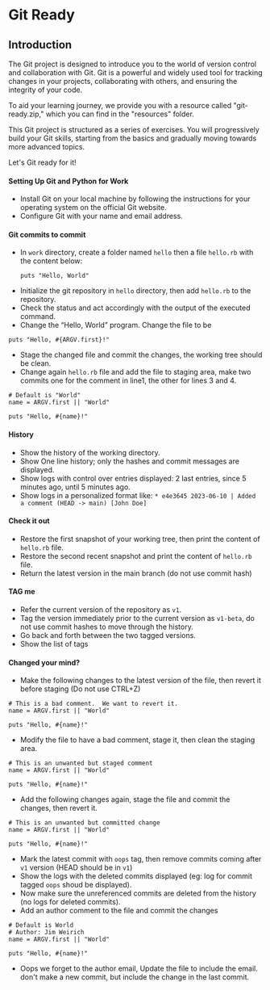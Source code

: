 # Git Ready
## Introduction
The Git project is designed to introduce you to the world of version control and collaboration with Git. 
Git is a powerful and widely used tool for tracking changes in your projects, collaborating with others, 
and ensuring the integrity of your code.

To aid your learning journey, we provide you with a resource called "git-ready.zip," which you can find in the "resources" folder.

This Git project is structured as a series of exercises. You will progressively build your Git skills,
starting from the basics and gradually moving towards more advanced topics.

Let's Git ready for it! 

#### Setting Up Git and Python for Work
- Install Git on your local machine by following the instructions for your operating system on the official Git website.
- Configure Git with your name and email address.

#### Git commits to commit
- In `work` directory, create a folder named `hello` then a file `hello.rb` with the content below:
  ```
  puts "Hello, World"
  ```
- Initialize the git repository in `hello` directory, then add `hello.rb` to the repository.
- Check the status and act accordingly with the output of the executed command.
- Change the “Hello, World” program. Change the file to be
```
puts "Hello, #{ARGV.first}!"
```
- Stage the changed file and commit the changes, the working tree should be clean.
- Change again `hello.rb` file and add the file to staging area, make two commits one for the comment in line1, the other for lines 3 and 4.
```
# Default is "World"
name = ARGV.first || "World"

puts "Hello, #{name}!"
```

#### History
- Show the history of the working directory.
- Show One line history; only the hashes and commit messages are displayed.
- Show logs with control over entries displayed: 2 last entries, since 5 minutes ago, until 5 minutes ago.
- Show logs in a personalized format like: `* e4e3645 2023-06-10 | Added a comment (HEAD -> main) [John Doe]`

#### Check it out
- Restore the first snapshot of your working tree, then print the content of `hello.rb` file.
- Restore the second recent snapshot and print the content of `hello.rb` file.
- Return the latest version in the main branch (do not use commit hash)

#### TAG me
- Refer the current version of the repository as `v1`.
- Tag the version immediately prior to the current version as `v1-beta`, do not use commit hashes to move through the history.
- Go back and forth between the two tagged versions.
- Show the list of tags

#### Changed your mind?
- Make the following changes to the latest version of the file, then revert it before staging (Do not use CTRL+Z)
```
# This is a bad comment.  We want to revert it.
name = ARGV.first || "World"

puts "Hello, #{name}!"
```
- Modify the file to have a bad comment, stage it, then clean the staging area.

```
# This is an unwanted but staged comment
name = ARGV.first || "World"

puts "Hello, #{name}!"
```
- Add the following changes again, stage the file and commit the changes, then revert it.
```
# This is an unwanted but committed change
name = ARGV.first || "World"

puts "Hello, #{name}!"
````
- Mark the latest commit with `oops` tag, then remove commits coming after `v1` version (HEAD should be in `v1`)
- Show the logs with the deleted commits displayed (eg: log for commit tagged `oops` shoud be displayed).
- Now make sure the unreferenced commits are deleted from the history (no logs for deleted commits).
- Add an author comment to the file and commit the changes
```
# Default is World
# Author: Jim Weirich
name = ARGV.first || "World"

puts "Hello, #{name}!"
```
- Oops we forget to the author email, Update the file to include the email. don't make a new commit, but include the change in the last commit. 

